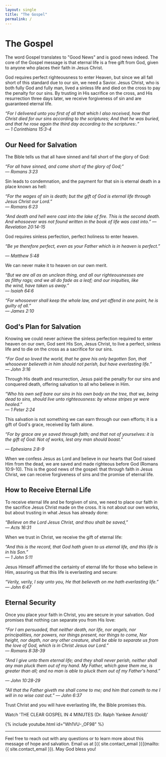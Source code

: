 ```yaml
---
layout: single
title: "The Gospel"
permalink: /
---
```


# The Gospel

The word Gospel translates to "Good News" and is good news indeed. The core of the Gospel message is that eternal life is a free gift from God, given to anyone who places their faith in Jesus Christ.

God requires perfect righteousness to enter Heaven, but since we all fall short of this standard due to our sin, we need a Savior. Jesus Christ, who is both fully God and fully man, lived a sinless life and died on the cross to pay the penalty for our sins. By trusting in His sacrifice on the cross, and His resurrection three days later, we receive forgiveness of sin and are guaranteed eternal life.

*“For I delivered unto you first of all that which I also received, how that Christ died for our sins according to the scriptures; And that he was buried, and that he rose again the third day according to the scriptures:.”*  
— *1 Corinthians 15:3-4*

## Our Need for Salvation

The Bible tells us that all have sinned and fall short of the glory of God:

*“For all have sinned, and come short of the glory of God;”*  
— *Romans 3:23*

Sin leads to condemnation, and the payment for that sin is eternal death in a place known as hell:

*“For the wages of sin is death; but the gift of God is eternal life through Jesus Christ our Lord.”*  
— *Romans 6:23*

*“And death and hell were cast into the lake of fire. This is the second death. And whosoever was not found written in the book of life was cast into.”*
— *Revelation 20:14-15*

God requires sinless perfection, perfect holiness to enter heaven.

*“Be ye therefore perfect, even as your Father which is in heaven is perfect.”*

— *Matthew 5:48*

We can never make it to heaven on our own merit.

*“But we are all as an unclean thing, and all our righteousnesses are as filthy rags; and we all do fade as a leaf; and our iniquities, like the wind, have taken us away.”*  
— *Isaiah 64:6*

*“For whosoever shall keep the whole law, and yet offend in one point, he is guilty of all.”*  
— *James 2:10*

## God's Plan for Salvation

Knowing we could never achieve the sinless perfection required to enter heaven on our own, God sent His Son, Jesus Christ, to live a perfect, sinless life and to die on the cross as a sacrifice for our sins.

*“For God so loved the world, that he gave his only begotten Son, that whosoever believeth in him should not perish, but have everlasting life.”*  
— *John 3:16*

Through His death and resurrection, Jesus paid the penalty for our sins and conquered death, offering salvation to all who believe in Him.

*“Who his own self bare our sins in his own body on the tree, that we, being dead to sins, should live unto righteousness: by whose stripes ye were healed.”*  
— *1 Peter 2:24*

This salvation is not something we can earn through our own efforts; it is a gift of God's grace, received by faith alone.

*“For by grace are ye saved through faith; and that not of yourselves: it is the gift of God: Not of works, lest any man should boast.”*

— *Ephesians 2:8-9*

When we confess Jesus as Lord and believe in our hearts that God raised Him from the dead, we are saved and made righteous before God (Romans 10:9-10). This is the good news of the gospel: that through faith in Jesus Christ, we can receive forgiveness of sins and the promise of eternal life.

## How to Receive Eternal Life

To receive eternal life and be forgiven of sins, we need to place our faith in the sacrifice Jesus Christ made on the cross. It is not about our own works, but about trusting in what Jesus has already done:

*“Believe on the Lord Jesus Christ, and thou shalt be saved,”*  
— *Acts 16:31*

When we trust in Christ, we receive the gift of eternal life:

*“And this is the record, that God hath given to us eternal life, and this life is in his Son.”*  
— *1 John 5:11*

Jesus Himself affirmed the certainty of eternal life for those who believe in Him, assuring us that this life is everlasting and secure:

*“Verily, verily, I say unto you, He that believeth on me hath everlasting life.”*
— *John 6:47*

## Eternal Security

Once you place your faith in Christ, you are secure in your salvation. God promises that nothing can separate you from His love:

*“For I am persuaded, that neither death, nor life, nor angels, nor principalities, nor powers, nor things present, nor things to come, Nor height, nor depth, nor any other creature, shall be able to separate us from the love of God, which is in Christ Jesus our Lord.”*  
— *Romans 8:38-39*

*“And I give unto them eternal life; and they shall never perish, neither shall any man pluck them out of my hand. My Father, which gave them me, is greater than all; and no man is able to pluck them out of my Father's hand.”*

— *John 10:28-29*

*“All that the Father giveth me shall come to me; and him that cometh to me I will in no wise cast out.”*
— *John 6:37*

Trust Christ and you will have everlasting life, the Bible promises this.

Watch 'THE CLEAR GOSPEL IN 4 MINUTES (Dr. Ralph Yankee Arnold)'

{% include youtube.html id="Wh1VU-_OF98" %}

---

Feel free to reach out with any questions or to learn more about this message of hope and salvation. Email us at [{{ site.contact_email }}](mailto:{{ site.contact_email }}). May God bless you!